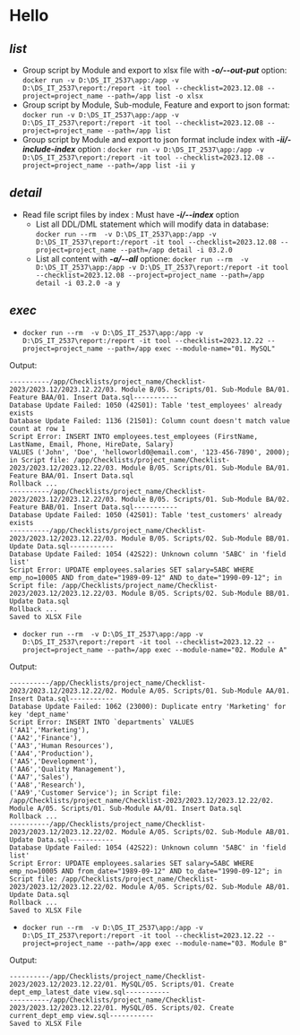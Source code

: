 # Hello
## ***list***
- Group script by Module and export to xlsx file with ***-o/--out-put*** option: ``` docker run -v D:\DS_IT_2537\app:/app -v D:\DS_IT_2537\report:/report -it tool --checklist=2023.12.08 --project=project_name --path=/app list -o xlsx ```
- Group script by Module, Sub-module, Feature and export to json format: ``` docker run -v D:\DS_IT_2537\app:/app -v D:\DS_IT_2537\report:/report -it tool --checklist=2023.12.08 --project=project_name --path=/app list ```
- Group script by Module and export to json format include index with ***-ii/-include-index*** option : ``` docker run -v D:\DS_IT_2537\app:/app -v D:\DS_IT_2537\report:/report -it tool --checklist=2023.12.08 --project=project_name --path=/app list -ii y ```
## ***detail***
- Read file script files by index : Must have ***-i/--index*** option
  - List all DDL/DML statement which will modify data in database: ``` docker run --rm  -v D:\DS_IT_2537\app:/app -v D:\DS_IT_2537\report:/report -it tool --checklist=2023.12.08 --project=project_name --path=/app detail -i 03.2.0 ```
  - List all content with ***-a/--all*** optione: ``` docker run --rm  -v D:\DS_IT_2537\app:/app -v D:\DS_IT_2537\report:/report -it tool --checklist=2023.12.08 --project=project_name --path=/app detail -i 03.2.0 -a y ```
## ***exec***
- ``` docker run --rm  -v D:\DS_IT_2537\app:/app -v D:\DS_IT_2537\report:/report -it tool --checklist=2023.12.22 --project=project_name --path=/app exec --module-name="01. MySQL" ```

Output:
```
----------/app/Checklists/project_name/Checklist-2023/2023.12/2023.12.22/03. Module B/05. Scripts/01. Sub-Module BA/01. Feature BAA/01. Insert Data.sql-----------
Database Update Failed: 1050 (42S01): Table 'test_employees' already exists
Database Update Failed: 1136 (21S01): Column count doesn't match value count at row 1
Script Error: INSERT INTO employees.test_employees (FirstName, LastName, Email, Phone, HireDate, Salary)
VALUES ('John', 'Doe', 'helloworld0@email.com', '123-456-7890', 2000); in Script file: /app/Checklists/project_name/Checklist-2023/2023.12/2023.12.22/03. Module B/05. Scripts/01. Sub-Module BA/01. Feature BAA/01. Insert Data.sql
Rollback ...
----------/app/Checklists/project_name/Checklist-2023/2023.12/2023.12.22/03. Module B/05. Scripts/01. Sub-Module BA/02. Feature BAB/01. Insert Data.sql-----------
Database Update Failed: 1050 (42S01): Table 'test_customers' already exists
----------/app/Checklists/project_name/Checklist-2023/2023.12/2023.12.22/03. Module B/05. Scripts/02. Sub-Module BB/01. Update Data.sql-----------
Database Update Failed: 1054 (42S22): Unknown column '5ABC' in 'field list'
Script Error: UPDATE employees.salaries SET salary=5ABC WHERE emp_no=10005 AND from_date="1989-09-12" AND to_date="1990-09-12"; in Script file: /app/Checklists/project_name/Checklist-2023/2023.12/2023.12.22/03. Module B/05. Scripts/02. Sub-Module BB/01. Update Data.sql
Rollback ...
Saved to XLSX File

```
- ``` docker run --rm  -v D:\DS_IT_2537\app:/app -v D:\DS_IT_2537\report:/report -it tool --checklist=2023.12.22 --project=project_name --path=/app exec --module-name="02. Module A" ```

Output:
```
----------/app/Checklists/project_name/Checklist-2023/2023.12/2023.12.22/02. Module A/05. Scripts/01. Sub-Module AA/01. Insert Data.sql-----------
Database Update Failed: 1062 (23000): Duplicate entry 'Marketing' for key 'dept_name'
Script Error: INSERT INTO `departments` VALUES
('AA1','Marketing'),
('AA2','Finance'),
('AA3','Human Resources'),
('AA4','Production'),
('AA5','Development'),
('AA6','Quality Management'),
('AA7','Sales'),
('AA8','Research'),
('AA9','Customer Service'); in Script file: /app/Checklists/project_name/Checklist-2023/2023.12/2023.12.22/02. Module A/05. Scripts/01. Sub-Module AA/01. Insert Data.sql
Rollback ...
----------/app/Checklists/project_name/Checklist-2023/2023.12/2023.12.22/02. Module A/05. Scripts/02. Sub-Module AB/01. Update Data.sql-----------
Database Update Failed: 1054 (42S22): Unknown column '5ABC' in 'field list'
Script Error: UPDATE employees.salaries SET salary=5ABC WHERE emp_no=10005 AND from_date="1989-09-12" AND to_date="1990-09-12"; in Script file: /app/Checklists/project_name/Checklist-2023/2023.12/2023.12.22/02. Module A/05. Scripts/02. Sub-Module AB/01. Update Data.sql
Rollback ...
Saved to XLSX File

```
- ``` docker run --rm  -v D:\DS_IT_2537\app:/app -v D:\DS_IT_2537\report:/report -it tool --checklist=2023.12.22 --project=project_name --path=/app exec --module-name="03. Module B" ```

Output:
```
----------/app/Checklists/project_name/Checklist-2023/2023.12/2023.12.22/01. MySQL/05. Scripts/01. Create dept_emp_latest_date view.sql-----------
----------/app/Checklists/project_name/Checklist-2023/2023.12/2023.12.22/01. MySQL/05. Scripts/02. Create current_dept_emp view.sql-----------
Saved to XLSX File
```
